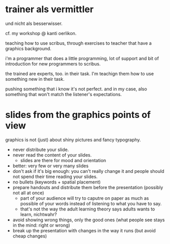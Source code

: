 # trainer als vermittler

und nicht als besserwisser.

cf. my workshop @ kanti oerlikon.

teaching how to use scribus, through exercises to teacher that have a graphics background.

i'm a programmer that does a little programming, lot of support and bit of introduction for new programmers to scribus.

the trained are experts, too. in their task. I'm teachign them how to use something new in their task.

pushing something that i know it's not perfect. and in my case, also something that won't match the listener's expectations.


# slides from the graphics points of view

graphics is not (just) about shiny pictures and fancy typography.

- never distribute your slide.
- never read the content of your slides.
  - slides are there for mood and orientation
- better: very few or very many slides
- don't ask if it's big enough: you can't really change it and people should not spend their time reading your slides.
- no bullets (keywords + spatial placement)
- prepare handouts and distribute them before the presentation (possibly not all at once)
  - part of your audience will try to caputre on paper as much as possible of your words instead of listening to what you have to say.
  - that's not the way the adult learning theory says adults wants to learn, nichtwahr?
- avoid showing wrong things, only the good ones (what people see stays in the mind: right or wrong)
- break up the presentation with changes in the way it runs (but avoid cheap changes)


